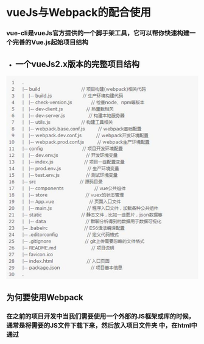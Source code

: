 
# vueJs与Webpack的配合使用

### vue-cli是vueJs官方提供的一个脚手架工具，它可以帮你快速构建一个完善的Vue.js起始项目结构
- ## 一个vueJs2.x版本的完整项目结构
![img](tree.jpg 'preview') 
## 为何要使用Webpack
### 在之前的项目开发中当我们需要使用一个外部的JS框架或库的时候，通常是将需要的JS文件下载下来，然后放入项目文件夹 中，在html中通过<script>标签引入进来或者是加上CDN的地址即可。但是，这并不是一个好的项目开发形式，不利于项目的维护与更新。在一个完整的vue实际应用中，必须要一系列的工具，包括：模块化，转译，预处理，热加载，静态检测和自动化测试等。对于一个需要长期维护和大型的项目而言，这些工具是很重要的，虽然刚开始刚开始配置初始化这些很痛苦.这就是我们发布vue-cli的原因，一个简单的构建工具，通过几个默认的步骤帮助你快速的构建Vue.js项目。
